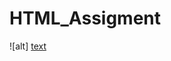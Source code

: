 # HTML_Assigment

![alt] [text](https://github.com/abhilashka/HTML_Assignment/blob/main/shared_assets/Assignment-5.PNG)

